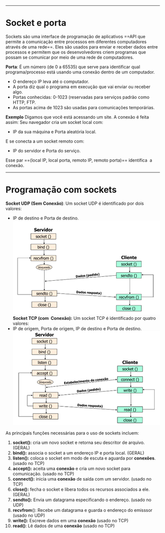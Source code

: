 
---
# Socket e porta

Sockets são uma interface de programação de aplicativos ==API que permite a comunicação entre processos em diferentes computadores através de uma rede==. Eles são usados para enviar e receber dados entre processos e permitem que os desenvolvedores criem programas que possam se comunicar por meio de uma rede de computadores.

**Porta**: É um número (de 0 a 65535) que serve para identificar qual programa/processo está usando uma conexão dentro de um computador.
- O endereço IP leva até o computador.
- A porta diz qual o programa em execução que vai enviar ou receber algo.
- Portas conhecidas: 0-1023 (reservadas para serviços padrão como HTTP, FTP.
- As portas acima de 1023 são usadas para comunicações temporárias.

**Exemplo**
Digamos que você está acessando um site. A conexão é feita assim:
Seu navegador cria um socket local com:
- IP da sua máquina e Porta aleatória local.

E se conecta a um socket remoto com:

- IP do servidor e Porta do serviço.  

Esse par ==(local IP, local porta, remoto IP, remoto porta)== identifica  a conexão.

---
# Programação com sockets

**Socket UDP (Sem Conexão)**: Um socket UDP é identificado por dois valores:
- IP de destino e Porta de destino.  
![Pasted image 20250509132053](../../attachments/Pasted%20image%2020250509132053.png)
**Socket TCP (com  Conexão):** Um socket TCP é identificado por quatro valores:
- IP de origem, Porta de origem, IP de destino e Porta de destino.  
![Pasted image 20250509132033](../../attachments/Pasted%20image%2020250509132033.png)

As principais funções necessárias para o uso de sockets incluem: 

1. **socket():** cria um novo socket e retorna seu descritor de arquivo. (GERAL)
2. **bind():** associa o socket a um endereço IP e porta local. (GERAL)
3. **listen():** coloca o socket em modo de escuta e aguarda por **conexões**. (usado no TCP)
4. **accept():** aceita uma **conexão** e cria um novo socket para comunicação. (usado no TCP)
5. **connect():** inicia uma **conexão** de saída com um servidor. (usado no TCP) 
6. **close():** fecha o socket e libera todos os recursos associados a ele. (GERAL)
7. **sendto():** Envia um datagrama especificando o endereço. (usado no UDP)
8. **recvfrom**(): Recebe um datagrama e guarda o endereço do emisssor (usado no UDP)
9. **write():** Escreve dados em uma **conexão** (usado no TCP)
10. **read()**: Lê dados de uma **conexão** (usado no TCP)
